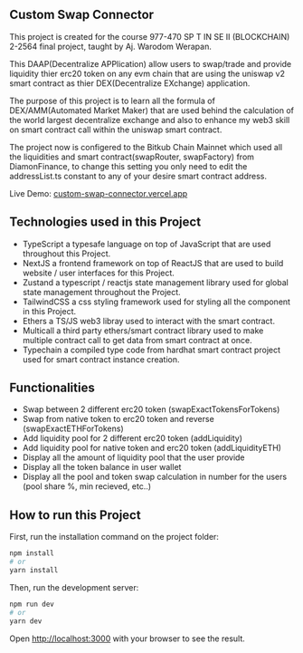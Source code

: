 ## Custom Swap Connector

This project is created for the course 977-470 SP T IN SE II (BLOCKCHAIN) 2-2564 final project, taught by Aj. Warodom Werapan.

This DAAP(Decentralize APPlication) allow users to swap/trade and provide liquidity thier erc20 token on any evm chain that are using the uniswap v2 smart contract as thier DEX(Decentralize EXchange) application.

The purpose of this project is to learn all the formula of DEX/AMM(Automated Market Maker) that are used behind the calculation of the world largest decentralize exchange and also to enhance my web3 skill on smart contract call within the uniswap smart contract.

The project now is configered to the Bitkub Chain Mainnet which used all the liquidities and smart contract(swapRouter, swapFactory) from DiamonFinance, to change this setting you only need to edit the addressList.ts constant to any of your desire smart contract address.

Live Demo: [custom-swap-connector.vercel.app](https://custom-swap-connector.vercel.app/)

## Technologies used in this Project

- TypeScript a typesafe language on top of JavaScript that are used throughout this Project. 
- NextJS a frontend framework on top of ReactJS that are used to build website / user interfaces for this Project.
- Zustand a typescript / reactjs state management library used for global state management throughout the Project.
- TailwindCSS a css styling framework used for styling all the component in this Project.
- Ethers a TS/JS web3 libray used to interact with the smart contract.
- Multicall a third party ethers/smart contract library used to make multiple contract call to get data from smart contract at once.
- Typechain a compiled type code from hardhat smart contract project used for smart contract instance creation.

## Functionalities

- Swap between 2 different erc20 token (swapExactTokensForTokens)
- Swap from native token to erc20 token and reverse (swapExactETHForTokens)
- Add liquidity pool for 2 different erc20 token (addLiquidity)
- Add liquidity pool for native token and erc20 token (addLiquidityETH)
- Display all the amount of liquidity pool that the user provide
- Display all the token balance in user wallet
- Display all the pool and token swap calculation in number for the users (pool share %, min recieved, etc..)

## How to run this Project

First, run the installation command on the project folder:

```bash
npm install
# or
yarn install
```

Then, run the development server:

```bash
npm run dev
# or
yarn dev
```

Open [http://localhost:3000](http://localhost:3000) with your browser to see the result.
